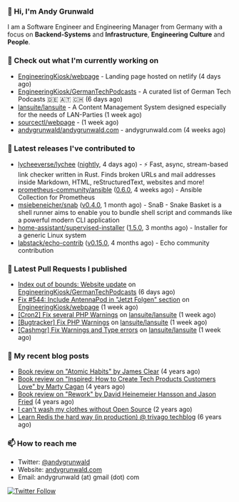 ### 👋 Hi, I'm Andy Grunwald

I am a Software Engineer and Engineering Manager from Germany with a focus on **Backend-Systems** and **Infrastructure**, **Engineering Culture** and **People**.

### 👷 Check out what I'm currently working on


- [EngineeringKiosk/webpage](https://github.com/EngineeringKiosk/webpage) - Landing page hosted on netlify (4 days ago)
- [EngineeringKiosk/GermanTechPodcasts](https://github.com/EngineeringKiosk/GermanTechPodcasts) - A curated list of German Tech Podcasts 🇩🇪 🇦🇹 🇨🇭 (6 days ago)
- [lansuite/lansuite](https://github.com/lansuite/lansuite) - A Content Management System designed especially for the needs of LAN-Parties (1 week ago)
- [sourcectl/webpage](https://github.com/sourcectl/webpage) -  (1 week ago)
- [andygrunwald/andygrunwald.com](https://github.com/andygrunwald/andygrunwald.com) - andygrunwald.com (4 weeks ago)

### 🔭 Latest releases I've contributed to


- [lycheeverse/lychee](https://github.com/lycheeverse/lychee) ([nightly](https://github.com/lycheeverse/lychee/releases/tag/nightly), 4 days ago) - ⚡ Fast, async, stream-based link checker written in Rust. Finds broken URLs and mail addresses inside Markdown, HTML, reStructuredText, websites and more!
- [prometheus-community/ansible](https://github.com/prometheus-community/ansible) ([0.6.0](https://github.com/prometheus-community/ansible/releases/tag/0.6.0), 4 weeks ago) - Ansible Collection for Prometheus
- [msiebeneicher/snab](https://github.com/msiebeneicher/snab) ([v0.4.0](https://github.com/msiebeneicher/snab/releases/tag/v0.4.0), 1 month ago) - SnaB - Snake Basket is a shell runner aims to enable you to bundle shell script and commands like a powerful modern CLI application
- [home-assistant/supervised-installer](https://github.com/home-assistant/supervised-installer) ([1.5.0](https://github.com/home-assistant/supervised-installer/releases/tag/1.5.0), 3 months ago) - Installer for a generic Linux system
- [labstack/echo-contrib](https://github.com/labstack/echo-contrib) ([v0.15.0](https://github.com/labstack/echo-contrib/releases/tag/v0.15.0), 4 months ago) - Echo community contribution

### 🔨 Latest Pull Requests I published


- [Index out of bounds: Website update](https://github.com/EngineeringKiosk/GermanTechPodcasts/pull/265) on [EngineeringKiosk/GermanTechPodcasts](https://github.com/EngineeringKiosk/GermanTechPodcasts) (6 days ago)
- [Fix #544: Include AntennaPod in &#34;Jetzt Folgen&#34; section](https://github.com/EngineeringKiosk/webpage/pull/545) on [EngineeringKiosk/webpage](https://github.com/EngineeringKiosk/webpage) (1 week ago)
- [[Cron2] Fix several PHP Warnings](https://github.com/lansuite/lansuite/pull/747) on [lansuite/lansuite](https://github.com/lansuite/lansuite) (1 week ago)
- [[Bugtracker] Fix PHP Warnings](https://github.com/lansuite/lansuite/pull/746) on [lansuite/lansuite](https://github.com/lansuite/lansuite) (1 week ago)
- [[Cashmgr] Fix Warnings and Type errors](https://github.com/lansuite/lansuite/pull/745) on [lansuite/lansuite](https://github.com/lansuite/lansuite) (1 week ago)

### 📝 My recent blog posts


- [Book review on &#34;Atomic Habits&#34; by James Clear](https://andygrunwald.com/blog/book-review-on-atomic-habits-by-james-clear/) (4 years ago)
- [Book review on &#34;Inspired: How to Create Tech Products Customers Love&#34; by Marty Cagan](https://andygrunwald.com/blog/book-review-on-inspired-how-to-create-tech-products-customers-love-by-marty-cagan/) (4 years ago)
- [Book review on &#34;Rework&#34; by David Heinemeier Hansson and Jason Fried](https://andygrunwald.com/blog/book-review-on-rework-by-david-heinemeier-hansson-and-jason-fried/) (4 years ago)
- [I can&#39;t wash my clothes without Open Source](https://andygrunwald.com/blog/i-cant-wash-my-clothes-without-open-source/) (2 years ago)
- [Learn Redis the hard way (in production) @ trivago techblog](https://andygrunwald.com/blog/learn-redis-the-hard-way-in-production-trivago-techblog/) (6 years ago)

### 📫 How to reach me

- Twitter: [@andygrunwald](https://twitter.com/andygrunwald)
- Website: [andygrunwald.com](https://andygrunwald.com)
- Email: andygrunwald (at) gmail (dot) com

[![Twitter Follow](https://img.shields.io/twitter/follow/andygrunwald?label=Follow&style=social)](https://twitter.com/andygrunwald)
